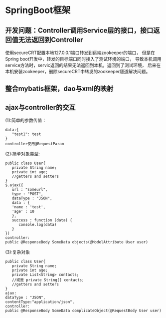 # SpringBoot框架

## 开发问题：Controller调用Service层的接口，接口返回值无法返回到Controller
使用secureCRT配置本地127.0.0.1端口转发到远端zookeeper的端口，
但是在Spring boot开发中，转发的目标端口同时接入了测试环境的端口，
导致本机调用service方法时，servic返回的结果无法返回到本机，返回到了测试环境，
后来在本机安装zookeeper，删除secureCRT中转发的zookeeper隧道解决问题。

## 整合mybatis框架，dao与xml的映射

## ajax与controller的交互
(1):简单的参数传值：
```
data:{
   "test1": test
}
controller使用@RequestParam
```
(2):简单对象类型:
```
public class User{
   private String name;
   private int age;
   //getters and setters
}
$.ajax({
   url : "someurl",
   type : "POST",
   dataType : "JSON",
   data : {
   'name : 'test',
   'age' : 10
   },
   success : function (data) {
      console.log(data)
   }
})
controller:
public @ResponseBody SomeData objects(@ModelAttribute User user)
```
(3):复杂对象
```
public class User{
   private String name;
   private int age;
   private List<String> contacts;
   //或是 private String[] contacts;
   //getters and setters
}
ajax:
dataType : "JSON",
contentType:"application/json",
controller:
public @ResponseBody SomeData complicateObject(@RequestBody User user)
```







